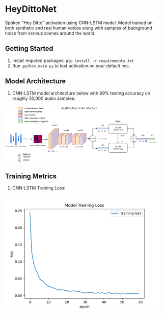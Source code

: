 # HeyDittoNet
Spoken "Hey Ditto" activation using CNN-LSTM model. Model trained on both synthetic and real human voices along with samples of background noise from various scenes around the world. 

## Getting Started
1. Install required packages: `pip install -r requirements.txt`
2. Run: `python main.py` to test activation on your default mic. 

## Model Architecture
1. CNN-LSTM model architecture below with 99% testing accuracy on roughly 30,000 audio samples:

![HeyDittoNet](images/HeyDittoNet.png)

## Training Metrics
1. CNN-LSTM Training Loss:

![HeyDittoNet Training Loss](images/training-loss-cnnlstm.png)
